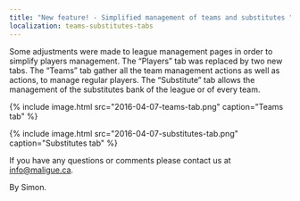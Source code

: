 ```yaml
---
title: "New feature! - Simplified management of teams and substitutes "
localization: teams-substitutes-tabs
---
```

Some adjustments were made to league management pages in order to simplify players management. The “Players” tab was replaced by two new tabs. The “Teams” tab gather all the team management actions as well as actions, to manage regular players. The “Substitute” tab allows the management of the substitutes bank of the league or of every team.

{% include image.html src="2016-04-07-teams-tab.png" caption="Teams tab" %}

{% include image.html src="2016-04-07-substitutes-tab.png" caption="Substitutes tab" %}

If you have any questions or comments please contact us at [info@maligue.ca](mailto:info@maligue.ca).

By Simon.